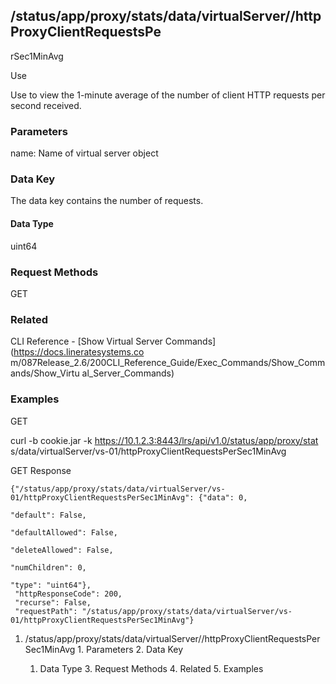 ## /status/app/proxy/stats/data/virtualServer/<name>/httpProxyClientRequestsPe
rSec1MinAvg

Use

Use to view the 1-minute average of the number of client HTTP requests per
second received.

### Parameters

name: Name of virtual server object

### Data Key

The data key contains the number of requests.

#### Data Type

uint64

### Request Methods

GET

### Related

CLI Reference - [Show Virtual Server Commands](https://docs.lineratesystems.co
m/087Release_2.6/200CLI_Reference_Guide/Exec_Commands/Show_Commands/Show_Virtu
al_Server_Commands)

### Examples

GET

curl -b cookie.jar -k https://10.1.2.3:8443/lrs/api/v1.0/status/app/proxy/stat
s/data/virtualServer/vs-01/httpProxyClientRequestsPerSec1MinAvg

GET Response

    
    
    {"/status/app/proxy/stats/data/virtualServer/vs-01/httpProxyClientRequestsPerSec1MinAvg": {"data": 0,
                                                                                             "default": False,
                                                                                             "defaultAllowed": False,
                                                                                             "deleteAllowed": False,
                                                                                             "numChildren": 0,
                                                                                             "type": "uint64"},
     "httpResponseCode": 200,
     "recurse": False,
     "requestPath": "/status/app/proxy/stats/data/virtualServer/vs-01/httpProxyClientRequestsPerSec1MinAvg"}
    

  1. /status/app/proxy/stats/data/virtualServer/<name>/httpProxyClientRequestsPerSec1MinAvg
    1. Parameters
    2. Data Key
      1. Data Type
    3. Request Methods
    4. Related
    5. Examples

